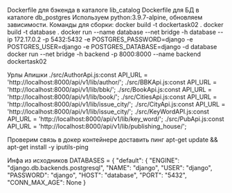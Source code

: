 Dockerfile для бэкенда в каталоге lib_catalog
Dockerfile для БД в каталоге db_postgres
Используем python:3.9.7-alpine, обновляем зависимости.
Команды для сборки:
docker build -t dockertask02 .
docker build -t database .
docker run --name database --net bridge -h database --ip 172.17.0.2 -p 5432:5432 -e POSTGRES_PASSWORD=django -e POSTGRES_USER=django -e POSTGRES_DATABASE=django -d database
docker run --net bridge -h backend -p 8000:8000 --name backend dockertask02


Урлы Апишки
./src/AuthorApi.js:const API_URL = 'http://localhost:8000/api/v1/lib/author/';
./src/BBKApi.js:const API_URL = 'http://localhost:8000/api/v1/lib/bbk/';
./src/BookApi.js:const API_URL = 'http://localhost:8000/api/v1/lib/book/';
./src/CitiesApi.js:const API_URL = 'http://localhost:8000/api/v1/lib/issue_city/';
./src/CityApi.js:const API_URL = 'http://localhost:8000/api/v1/lib/issue_city/';
./src/KeyWordAPI.js:const API_URL = 'http://localhost:8000/api/v1/lib/key_word/';
./src/PubApi.js:const API_URL = 'http://localhost:8000/api/v1/lib/publishing_house/';

Проверим связь в докер контейнере доставить пинг
apt-get update && apt-get install -y iputils-ping

Инфа из исходников
DATABASES = {
    "default": {
        "ENGINE": "django.db.backends.postgresql",
        "NAME": "django",
        "USER": "django",
        "PASSWORD": "django",
        "HOST": "database",
        "PORT": "5432",
        "CONN_MAX_AGE": None
    }